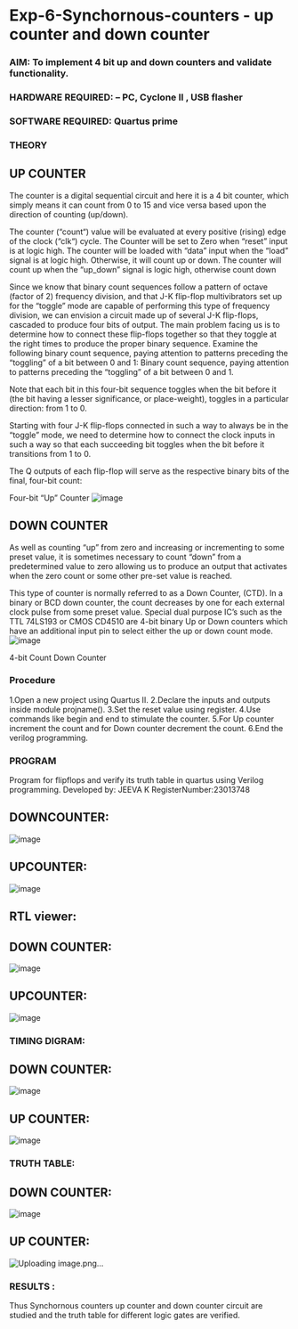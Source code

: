 # Exp-6-Synchornous-counters - up counter and down counter 
### AIM: To implement 4 bit up and down counters and validate  functionality.
### HARDWARE REQUIRED:  – PC, Cyclone II , USB flasher
### SOFTWARE REQUIRED:   Quartus prime
### THEORY 

## UP COUNTER 
The counter is a digital sequential circuit and here it is a 4 bit counter, which simply means it can count from 0 to 15 and vice versa based upon the direction of counting (up/down). 

The counter (“count“) value will be evaluated at every positive (rising) edge of the clock (“clk“) cycle.
The Counter will be set to Zero when “reset” input is at logic high.
The counter will be loaded with “data” input when the “load” signal is at logic high. Otherwise, it will count up or down.
The counter will count up when the “up_down” signal is logic high, otherwise count down

Since we know that binary count sequences follow a pattern of octave (factor of 2) frequency division, and that J-K flip-flop multivibrators set up for the “toggle” mode are capable of performing this type of frequency division, we can envision a circuit made up of several J-K flip-flops, cascaded to produce four bits of output.
The main problem facing us is to determine how to connect these flip-flops together so that they toggle at the right times to produce the proper binary sequence.
Examine the following binary count sequence, paying attention to patterns preceding the “toggling” of a bit between 0 and 1:
Binary count sequence, paying attention to patterns preceding the “toggling” of a bit between 0 and 1.

Note that each bit in this four-bit sequence toggles when the bit before it (the bit having a lesser significance, or place-weight), toggles in a particular direction: from 1 to 0.



 
 

Starting with four J-K flip-flops connected in such a way to always be in the “toggle” mode, we need to determine how to connect the clock inputs in such a way so that each succeeding bit toggles when the bit before it transitions from 1 to 0.

The Q outputs of each flip-flop will serve as the respective binary bits of the final, four-bit count:

 
 

Four-bit “Up” Counter
![image](https://user-images.githubusercontent.com/36288975/169644758-b2f4339d-9532-40c5-af40-8f4f8c942e2c.png)



## DOWN COUNTER 

As well as counting “up” from zero and increasing or incrementing to some preset value, it is sometimes necessary to count “down” from a predetermined value to zero allowing us to produce an output that activates when the zero count or some other pre-set value is reached.

This type of counter is normally referred to as a Down Counter, (CTD). In a binary or BCD down counter, the count decreases by one for each external clock pulse from some preset value. Special dual purpose IC’s such as the TTL 74LS193 or CMOS CD4510 are 4-bit binary Up or Down counters which have an additional input pin to select either the up or down count mode.
![image](https://user-images.githubusercontent.com/36288975/169644844-1a14e123-7228-4ed8-81a9-eb937dff4ac8.png)


4-bit Count Down Counter
### Procedure
1.Open a new project using Quartus II.
2.Declare the inputs and outputs inside module projname().
3.Set the reset value using register.
4.Use commands like begin and end to stimulate the counter.
5.For Up counter increment the count and for Down counter decrement the count.
6.End the verilog programming.

### PROGRAM 

Program for flipflops  and verify its truth table in quartus using Verilog programming.
Developed by: JEEVA K
RegisterNumber:23013748
## DOWNCOUNTER:
![image](https://github.com/JeevaMurthy/Exp-7-Synchornous-counters-/assets/147222117/ef7712e3-f7cd-463e-a906-74dd0b26dac8)

## UPCOUNTER:
![image](https://github.com/JeevaMurthy/Exp-7-Synchornous-counters-/assets/147222117/37964d57-5937-4ad1-b4ab-596f9792f335)

## RTL viewer:
## DOWN COUNTER:
![image](https://github.com/JeevaMurthy/Exp-7-Synchornous-counters-/assets/147222117/cfe5fcf9-b4bd-47cd-9734-96a3505ea3e2)

## UPCOUNTER:
![image](https://github.com/JeevaMurthy/Exp-7-Synchornous-counters-/assets/147222117/d49e0691-15f0-4bb6-9101-ae75ab5db73b)

### TIMING DIGRAM:
## DOWN COUNTER:
![image](https://github.com/JeevaMurthy/Exp-7-Synchornous-counters-/assets/147222117/967aa94c-c78a-4187-be4f-63801ffb2e21)

## UP COUNTER:
![image](https://github.com/JeevaMurthy/Exp-7-Synchornous-counters-/assets/147222117/3def0e8c-a008-4dc6-8cd8-f78e42055a86)

### TRUTH TABLE:
## DOWN COUNTER:
![image](https://github.com/JeevaMurthy/Exp-7-Synchornous-counters-/assets/147222117/fed117a0-fd99-4445-95a9-7b7c2f24d364)

## UP COUNTER:
![Uploading image.png…]()

### RESULTS :
Thus Synchornous counters up counter and down counter circuit are studied and the truth table for different logic gates are verified.
